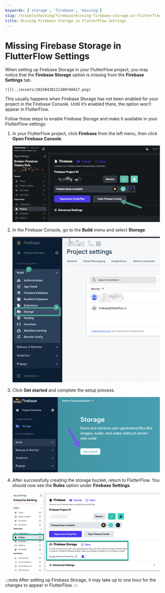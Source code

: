 ```yaml
---
keywords: ['storage', 'firebase', 'missing']
slug: /troubleshooting/firebase/missing-firebase-storage-in-flutterflow-settings
title: Missing Firebase Storage in FlutterFlow Settings
---
```


# Missing Firebase Storage in FlutterFlow Settings

When setting up Firebase Storage in your FlutterFlow project, you may notice that the **Firebase Storage** option is missing from the **Firebase Settings** tab.

    ![](../assets/20250430121309740417.png)

This usually happens when Firebase Storage has not been enabled for your project in the Firebase Console. Until it’s enabled there, the option won’t appear in FlutterFlow.

Follow these steps to enable Firebase Storage and make it available in your FlutterFlow settings:

1. In your FlutterFlow project, click **Firebase** from the left menu, then click **Open Firebase Console**.

    ![](../assets/20250430121310019673.png)

2. In the Firebase Console, go to the **Build** menu and select **Storage**.

    ![](../assets/20250430121310317285.png)

3. Click **Get started** and complete the setup process.

    ![](../assets/20250430121310619096.png)

4. After successfully creating the storage bucket, return to FlutterFlow. You should now see the **Rules** option under **Firebase Settings**.

    ![](../assets/20250430121310959552.png)

:::note
After setting up Firebase Storage, it may take up to one hour for the changes to appear in FlutterFlow.
:::